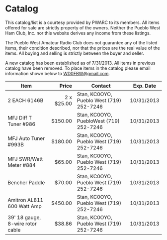 Catalog  
=======

This catalog/list is a courtesy provided by PWARC to its members. All items offered for sale are strictly property of the owners. Neither the Pueblo West Ham Club, Inc. nor this website derives any income from these listings.  

The Pueblo West Amateur Radio Club does not guarantee any of the listed items, their 
condition described, nor that the prices are the real value of the items. All buying and selling is strictly between the buyer and seller. 

A new catalog has been established as of 7/31/2013.  All items in previous catalog have been
removed.  To place items in the catalog please email information shown below to 
WD0FBW@gmail.com. 

|Item|Price|Contact|Exp. Date|
|----|----:|-------|---------|
|2 EACH 6146B|2 x $25.00|Stan, <span class="callsign">KC0OYO</span>, Pueblo West (719) 252-7246 | 10/31/2013 |
|MFJ Diff T Tuner #986 |$150.00 |Stan, <span class="callsign">KC0OYO</span>, PuebloWest (719) 252-7246 |10/31/2013|
|MFJ Auto Tuner #993B |$180.00 |Stan, <span class="callsign">KC0OYO</span>, Pueblo West (719) 252-7246 |10/31/2013 |
|MFJ SWR/Watt Meter #884 |$65.00 |Stan, <span class="callsign">KC0OYO</span>, Pueblo West (719) 252-7246 |10/31/2013|
|Bencher Paddle |$70.00 |Stan, <span class="callsign">KC0OYO</span>, Pueblo West (719) 252-7246 |10/31/2013|
|Amitron AL811 600 Watt Amp| $450.00 |Stan, <span class="callsign">KC0OYO</span>, Pueblo West (719) 252-7246 |10/31/2013 |
|39' 18 gauge, 8-wire rotor cable | $38.86| Stan, <span class="callsign">KC0OYO</span>, Pueblo West (719) 252-7246 |10/31/2013|
